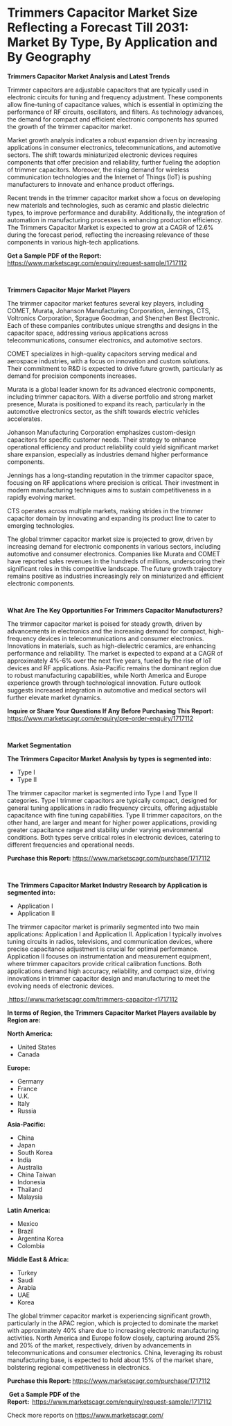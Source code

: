 <p><h1>Trimmers Capacitor Market Size Reflecting a Forecast Till 2031: Market By Type, By Application and By Geography</h1></p><p><strong>Trimmers Capacitor Market Analysis and Latest Trends</strong></p>
<p><p>Trimmer capacitors are adjustable capacitors that are typically used in electronic circuits for tuning and frequency adjustment. These components allow fine-tuning of capacitance values, which is essential in optimizing the performance of RF circuits, oscillators, and filters. As technology advances, the demand for compact and efficient electronic components has spurred the growth of the trimmer capacitor market.</p><p>Market growth analysis indicates a robust expansion driven by increasing applications in consumer electronics, telecommunications, and automotive sectors. The shift towards miniaturized electronic devices requires components that offer precision and reliability, further fueling the adoption of trimmer capacitors. Moreover, the rising demand for wireless communication technologies and the Internet of Things (IoT) is pushing manufacturers to innovate and enhance product offerings.</p><p>Recent trends in the trimmer capacitor market show a focus on developing new materials and technologies, such as ceramic and plastic dielectric types, to improve performance and durability. Additionally, the integration of automation in manufacturing processes is enhancing production efficiency. The Trimmers Capacitor Market is expected to grow at a CAGR of 12.6% during the forecast period, reflecting the increasing relevance of these components in various high-tech applications.</p></p>
<p><strong>Get a Sample PDF of the Report:&nbsp;</strong> <a href="https://www.marketscagr.com/enquiry/request-sample/1717112?utm_campaign=1869&utm_medium=2&utm_source=Github&utm_content=ia&utm_term=28122024&utm_id=trimmers-capacitor">https://www.marketscagr.com/enquiry/request-sample/1717112</a></p>
<p>&nbsp;</p>
<p><strong>Trimmers Capacitor Major Market Players</strong></p>
<p><p>The trimmer capacitor market features several key players, including COMET, Murata, Johanson Manufacturing Corporation, Jennings, CTS, Voltronics Corporation, Sprague Goodman, and Shenzhen Best Electronic. Each of these companies contributes unique strengths and designs in the capacitor space, addressing various applications across telecommunications, consumer electronics, and automotive sectors.</p><p>COMET specializes in high-quality capacitors serving medical and aerospace industries, with a focus on innovation and custom solutions. Their commitment to R&D is expected to drive future growth, particularly as demand for precision components increases.</p><p>Murata is a global leader known for its advanced electronic components, including trimmer capacitors. With a diverse portfolio and strong market presence, Murata is positioned to expand its reach, particularly in the automotive electronics sector, as the shift towards electric vehicles accelerates.</p><p>Johanson Manufacturing Corporation emphasizes custom-design capacitors for specific customer needs. Their strategy to enhance operational efficiency and product reliability could yield significant market share expansion, especially as industries demand higher performance components.</p><p>Jennings has a long-standing reputation in the trimmer capacitor space, focusing on RF applications where precision is critical. Their investment in modern manufacturing techniques aims to sustain competitiveness in a rapidly evolving market.</p><p>CTS operates across multiple markets, making strides in the trimmer capacitor domain by innovating and expanding its product line to cater to emerging technologies.</p><p>The global trimmer capacitor market size is projected to grow, driven by increasing demand for electronic components in various sectors, including automotive and consumer electronics. Companies like Murata and COMET have reported sales revenues in the hundreds of millions, underscoring their significant roles in this competitive landscape. The future growth trajectory remains positive as industries increasingly rely on miniaturized and efficient electronic components.</p></p>
<p>&nbsp;</p>
<p><strong>What Are The Key Opportunities For Trimmers Capacitor Manufacturers?</strong></p>
<p><p>The trimmer capacitor market is poised for steady growth, driven by advancements in electronics and the increasing demand for compact, high-frequency devices in telecommunications and consumer electronics. Innovations in materials, such as high-dielectric ceramics, are enhancing performance and reliability. The market is expected to expand at a CAGR of approximately 4%-6% over the next five years, fueled by the rise of IoT devices and RF applications. Asia-Pacific remains the dominant region due to robust manufacturing capabilities, while North America and Europe experience growth through technological innovation. Future outlook suggests increased integration in automotive and medical sectors will further elevate market dynamics.</p></p>
<p><strong>Inquire or Share Your Questions If Any Before Purchasing This Report:</strong> <a href="https://www.marketscagr.com/enquiry/pre-order-enquiry/1717112?utm_campaign=1869&utm_medium=2&utm_source=Github&utm_content=ia&utm_term=28122024&utm_id=trimmers-capacitor">https://www.marketscagr.com/enquiry/pre-order-enquiry/1717112</a></p>
<p>&nbsp;</p>
<p><strong>Market Segmentation</strong></p>
<p><strong>The Trimmers Capacitor Market Analysis by types is segmented into:</strong></p>
<p><ul><li>Type I</li><li>Type II</li></ul></p>
<p><p>The trimmer capacitor market is segmented into Type I and Type II categories. Type I trimmer capacitors are typically compact, designed for general tuning applications in radio frequency circuits, offering adjustable capacitance with fine tuning capabilities. Type II trimmer capacitors, on the other hand, are larger and meant for higher power applications, providing greater capacitance range and stability under varying environmental conditions. Both types serve critical roles in electronic devices, catering to different frequencies and operational needs.</p></p>
<p><strong>Purchase this Report:&nbsp;</strong><a href="https://www.marketscagr.com/purchase/1717112?utm_campaign=1869&utm_medium=2&utm_source=Github&utm_content=ia&utm_term=28122024&utm_id=trimmers-capacitor">https://www.marketscagr.com/purchase/1717112</a></p>
<p>&nbsp;</p>
<p><strong>The Trimmers Capacitor Market Industry Research by Application is segmented into:</strong></p>
<p><ul><li>Application I</li><li>Application II</li></ul></p>
<p><p>The trimmer capacitor market is primarily segmented into two main applications: Application I and Application II. Application I typically involves tuning circuits in radios, televisions, and communication devices, where precise capacitance adjustment is crucial for optimal performance. Application II focuses on instrumentation and measurement equipment, where trimmer capacitors provide critical calibration functions. Both applications demand high accuracy, reliability, and compact size, driving innovations in trimmer capacitor design and manufacturing to meet the evolving needs of electronic devices.</p></p>
<p><a href="https://www.marketscagr.com/trimmers-capacitor-r1717112?utm_campaign=1869&utm_medium=2&utm_source=Github&utm_content=ia&utm_term=28122024&utm_id=trimmers-capacitor">&nbsp;https://www.marketscagr.com/trimmers-capacitor-r1717112</a></p>
<p><strong>In terms of Region, the Trimmers Capacitor Market Players available by Region are:</strong></p>
<p>
    <p> <strong> North America: </strong>
        <ul>
            <li>United States</li>
            <li>Canada</li>
        </ul>
        </p> 
    <p> <strong> Europe: </strong>
        <ul>
            <li>Germany</li>
            <li>France</li>
            <li>U.K.</li>
            <li>Italy</li>
            <li>Russia</li>
        </ul>
        </p> 
    <p> <strong> Asia-Pacific: </strong>
        <ul>
            <li>China</li>
            <li>Japan</li>
            <li>South Korea</li>
            <li>India</li>
            <li>Australia</li>
            <li>China Taiwan</li>
            <li>Indonesia</li>
            <li>Thailand</li>
            <li>Malaysia</li>
        </ul>
        </p> 
    <p> <strong> Latin America: </strong>
        <ul>
            <li>Mexico</li>
            <li>Brazil</li>
            <li>Argentina Korea</li>
            <li>Colombia</li>
        </ul>
        </p> 
    <p> <strong> Middle East & Africa: </strong>
        <ul>
            <li>Turkey</li>
            <li>Saudi</li>
            <li>Arabia</li>
            <li>UAE</li>
            <li>Korea</li>
        </ul>
    </p>
    </p>
<p><p>The global trimmer capacitor market is experiencing significant growth, particularly in the APAC region, which is projected to dominate the market with approximately 40% share due to increasing electronic manufacturing activities. North America and Europe follow closely, capturing around 25% and 20% of the market, respectively, driven by advancements in telecommunications and consumer electronics. China, leveraging its robust manufacturing base, is expected to hold about 15% of the market share, bolstering regional competitiveness in electronics.</p></p>
<p><strong>Purchase this Report: </strong><a href="https://www.marketscagr.com/purchase/1717112?utm_campaign=1869&utm_medium=2&utm_source=Github&utm_content=ia&utm_term=28122024&utm_id=trimmers-capacitor">https://www.marketscagr.com/purchase/1717112</a></p>
<p>&nbsp;<strong>Get a Sample PDF of the Report:&nbsp;&nbsp;</strong><a href="https://www.marketscagr.com/enquiry/request-sample/1717112?utm_campaign=1869&utm_medium=2&utm_source=Github&utm_content=ia&utm_term=28122024&utm_id=trimmers-capacitor">https://www.marketscagr.com/enquiry/request-sample/1717112</a></p>
<p><strong></strong></p>
<p>Check more reports on <a href="https://www.marketscagr.com/?utm_campaign=1869&utm_medium=2&utm_source=Github&utm_content=ia&utm_term=28122024&utm_id=trimmers-capacitor">https://www.marketscagr.com/</a></p>